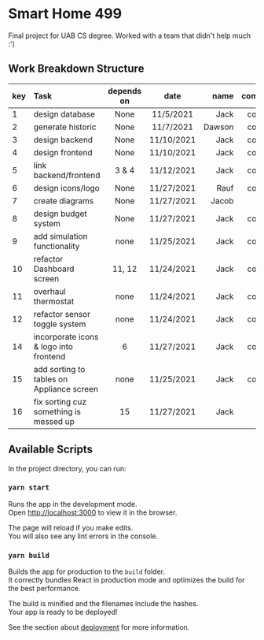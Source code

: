 # Smart Home 499

Final project for UAB CS degree. Worked with a team that didn't help much :')

## Work Breakdown Structure

| key | Task                                      | depends on |    date    |   name | complete? |
| :-- | :---------------------------------------- | :--------: | :--------: | -----: | --------: |
| 1   | design database                           |    None    | 11/5/2021  |   Jack |  complete |
| 2   | generate historic                         |    None    | 11/7/2021  | Dawson |  complete |
| 3   | design backend                            |    None    | 11/10/2021 |   Jack |  complete |
| 4   | design frontend                           |    None    | 11/10/2021 |   Jack |  complete |
| 5   | link backend/frontend                     |   3 & 4    | 11/12/2021 |   Jack |  complete |
| 6   | design icons/logo                         |    None    | 11/27/2021 |   Rauf |  complete |
| 7   | create diagrams                           |    None    | 11/27/2021 |  Jacob |
| 8   | design budget system                      |    None    | 11/27/2021 |   Jack |  complete |
| 9   | add simulation functionality              |    none    | 11/25/2021 |   Jack |  complete |
| 10  | refactor Dashboard screen                 |   11, 12   | 11/24/2021 |   Jack |  complete |
| 11  | overhaul thermostat                       |    none    | 11/24/2021 |   Jack |  complete |
| 12  | refactor sensor toggle system             |    none    | 11/24/2021 |   Jack |  complete |
| 14  | incorporate icons & logo into frontend    |     6      | 11/27/2021 |   Jack |  complete |
| 15  | add sorting to tables on Appliance screen |    none    | 11/25/2021 |   Jack |  complete |
| 16  | fix sorting cuz something is messed up    |     15     | 11/27/2021 |   Jack |

## Available Scripts

In the project directory, you can run:

### `yarn start`

Runs the app in the development mode.\
Open [http://localhost:3000](http://localhost:3000) to view it in the browser.

The page will reload if you make edits.\
You will also see any lint errors in the console.

### `yarn build`

Builds the app for production to the `build` folder.\
It correctly bundles React in production mode and optimizes the build for the best performance.

The build is minified and the filenames include the hashes.\
Your app is ready to be deployed!

See the section about [deployment](https://facebook.github.io/create-react-app/docs/deployment) for more information.
